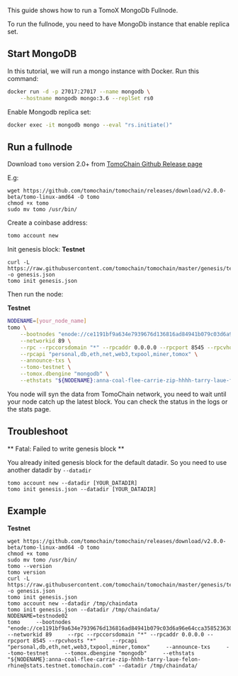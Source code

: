 This guide shows how to run a TomoX MongoDb Fullnode.

To run the fullnode, you need to have MongoDb instance that enable replica set.

## Start MongoDB
In this tutorial, we will run a mongo instance with Docker. Run this command:
```bash
docker run -d -p 27017:27017 --name mongodb \
    --hostname mongodb mongo:3.6 --replSet rs0
```

Enable Mongodb replica set:

```bash
docker exec -it mongodb mongo --eval "rs.initiate()"
```


## Run a fullnode

Download `tomo` version 2.0+ from [TomoChain Github Release page](https://github.com/tomochain/tomochain/releases)

E.g:
```
wget https://github.com/tomochain/tomochain/releases/download/v2.0.0-beta/tomo-linux-amd64 -O tomo
chmod +x tomo
sudo mv tomo /usr/bin/
```

Create a coinbase address:
```bash
tomo account new
```

Init genesis block:
**Testnet**
```
curl -L https://raw.githubusercontent.com/tomochain/tomochain/master/genesis/testnet.json -o genesis.json
tomo init genesis.json
```

Then run the node:

**Testnet**
```bash
NODENAME=[your_node_name]
tomo \
    --bootnodes "enode://ce1191bf9a634e7939676d136816ad84941b079c03d6a96e64cca35852363012169055c6879c644e821dc236a01d0499a1b7ff39e9518dbc00da87c7f1898604@13.251.101.216:30301,enode://cf2d05f71f143d85dce45dae6f74fae0ba56fc5ea1d1c548a095e29a5becb3a1fb93eb33e7b1dec43946dcfe608fd1495a02740af710bc615b90ad60fcc04d14@13.250.94.232:30301" \
    --networkid 89 \
    --rpc --rpccorsdomain "*" --rpcaddr 0.0.0.0 --rpcport 8545 --rpcvhosts "*" \
    --rpcapi "personal,db,eth,net,web3,txpool,miner,tomox" \
    --announce-txs \
    --tomo-testnet \
    --tomox.dbengine "mongodb" \
    --ethstats "${NODENAME}:anna-coal-flee-carrie-zip-hhhh-tarry-laue-felon-rhine@stats.testnet.tomochain.com"

```

You node will syn the data from TomoChain network, you need to wait until your node catch up the latest block. You can check the status in the logs or the stats page.

## Troubleshoot
** Fatal: Failed to write genesis block **

You already inited genesis block for the default datadir. So you need to use another datadir by `--datadir`
```
tomo account new --datadir [YOUR_DATADIR]
tomo init genesis.json --datadir [YOUR_DATADIR]
```

## Example
**Testnet**
```
wget https://github.com/tomochain/tomochain/releases/download/v2.0.0-beta/tomo-linux-amd64 -O tomo
chmod +x tomo
sudo mv tomo /usr/bin/
tomo --version
tomo version
curl -L https://raw.githubusercontent.com/tomochain/tomochain/master/genesis/testnet.json -o genesis.json
tomo init genesis.json 
tomo account new --datadir /tmp/chaindata
tomo init genesis.json --datadir /tmp/chaindata/
NODENAME=testnode02
tomo     --bootnodes "enode://ce1191bf9a634e7939676d136816ad84941b079c03d6a96e64cca35852363012169055c6879c644e821dc236a01d0499a1b7ff39e9518dbc00da87c7f1898604@13.251.101.216:30301,enode://cf2d05f71f143d85dce45dae6f74fae0ba56fc5ea1d1c548a095e29a5becb3a1fb93eb33e7b1dec43946dcfe608fd1495a02740af710bc615b90ad60fcc04d14@13.250.94.232:30301"     --networkid 89     --rpc --rpccorsdomain "*" --rpcaddr 0.0.0.0 --rpcport 8545 --rpcvhosts "*"     --rpcapi "personal,db,eth,net,web3,txpool,miner,tomox"     --announce-txs     --tomo-testnet     --tomox.dbengine "mongodb"     --ethstats "${NODENAME}:anna-coal-flee-carrie-zip-hhhh-tarry-laue-felon-rhine@stats.testnet.tomochain.com" --datadir /tmp/chaindata/

```
